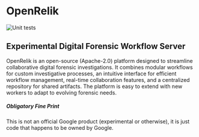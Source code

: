 # OpenRelik
![Unit tests](https://github.com/openrelik/openrelik-server/actions/workflows/python-test.yaml/badge.svg)

## Experimental Digital Forensic Workflow Server
OpenRelik is an open-source (Apache-2.0) platform designed to streamline collaborative digital forensic investigations. It combines modular workflows for custom investigative processes, an intuitive interface for efficient workflow management, real-time collaboration features, and a centralized repository for shared artifacts. The platform is easy to extend with new workers to adapt to evolving forensic needs.

##### Obligatory Fine Print
This is not an official Google product (experimental or otherwise), it is just code that happens to be owned by Google.
